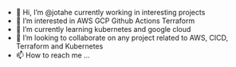- 👋 Hi, I’m @jotahe currently working in interesting projects
- 👀 I’m interested in AWS GCP Github Actions Terraform
- 🌱 I’m currently learning kubernetes and google cloud
- 💞️ I’m looking to collaborate on any project related to AWS, CICD, Terraform and Kubernetes
- 📫 How to reach me ...

<!---
jotahe/jotahe is a ✨ special ✨ repository because its `README.md` (this file) appears on your GitHub profile.
You can click the Preview link to take a look at your changes.
--->
